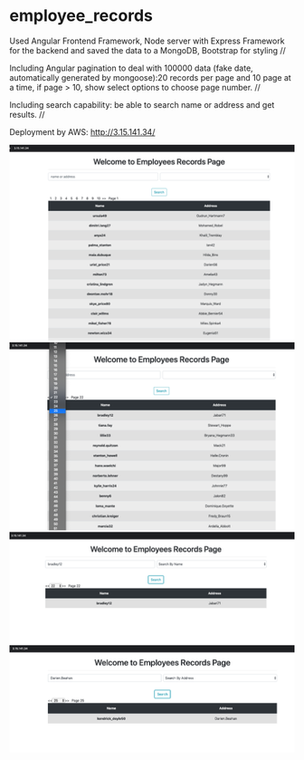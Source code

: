 # employee_records

Used Angular Frontend Framework, Node server with Express Framework for the backend and saved the data to a MongoDB, Bootstrap for styling //  

Including Angular pagination to deal with 100000 data (fake date, automatically generated by mongoose):20 records per page and 10 page at a time, if page > 10, show select options to choose page number. //

Including search capability: be able to search name or address and get results. //

Deployment by AWS: http://3.15.141.34/

![Test Image 1](image1.jpg)
![Test Image 2](image2.jpg)
![Test Image 3](image3.jpg)
![Test Image 4](image4.jpg)
